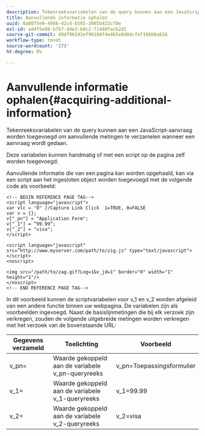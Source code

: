 ```yaml
---
description: Tekenreeksvariabelen van de query kunnen aan een JavaScript-aanvraag worden toegevoegd om aanvullende metingen te verzamelen wanneer een aanvraag wordt gedaan.
title: Aanvullende informatie ophalen
uuid: 0a8075e9-4986-42c4-b505-3985b433cf8e
exl-id: ad4f5e08-b7b7-4de3-b0c2-71440facb2d1
source-git-commit: d9df90242ef96188f4e4b5e6d04cfef196b0a628
workflow-type: tm+mt
source-wordcount: '173'
ht-degree: 0%

---
```


# Aanvullende informatie ophalen{#acquiring-additional-information}

Tekenreeksvariabelen van de query kunnen aan een JavaScript-aanvraag worden toegevoegd om aanvullende metingen te verzamelen wanneer een aanvraag wordt gedaan.

Deze variabelen kunnen handmatig of met een script op de pagina zelf worden toegevoegd.

Aanvullende informatie die van een pagina kan worden opgehaald, kan via een script aan het ingesloten object worden toegevoegd met de volgende code als voorbeeld:

```
<!-- BEGIN REFERENCE PAGE TAG--> 
<script language="javascript"> 
var vlc = "0" //Capture Link Click  1=TRUE, 0=FALSE 
var v = {}; 
v["_pn"] = "Application Form"; 
v["_1"] = “99.99”; 
v["_2"] = "visa"; 
</script> 
 
<script language="javascript" src=”http://www.myserver.com/path/to/zig.js" type="text/javascript"></script> 
<noscript> 
 
<img src="/path/to/zag.gif?Log=1&v_jd=1" border="0" width="1" height="1"/> 
</noscript> 
<!-- END REFERENCE PAGE TAG-->
```

In dit voorbeeld kunnen de scriptvariabelen voor v_1 en v_2 worden afgeleid van een andere functie binnen uw webpagina. De variabelen zijn als voorbeelden ingevoegd. Naast de basislijnmetingen die bij elk verzoek zijn verkregen, zouden de volgende uitgebreide metingen worden verkregen met het verzoek van de bovenstaande URL:

| Gegevens verzameld | Toelichting | Voorbeeld |
|---|---|---|
| v_pn= | Waarde gekoppeld aan de variabele v_pn-queryreeks | v_pn=Toepassingsformulier |
| v_1= | Waarde gekoppeld aan de variabele v_1-queryreeks | v_1=99.99 |
| v_2= | Waarde gekoppeld aan de variabele v_2-queryreeks | v_2=visa |
